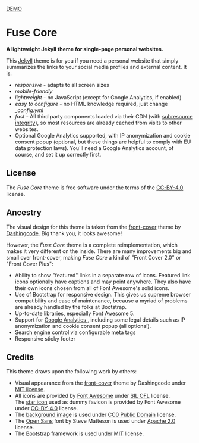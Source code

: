 [DEMO](https://tsjensen.github.io/fuse-core/)

# Fuse Core

**A lightweight Jekyll theme for single-page personal websites.**

This [Jekyll](https://jekyllrb.com/) theme is for you if you need a personal website that simply
summarizes the links to your social media profiles and external content. It is:

- *responsive* - adapts to all screen sizes
- *mobile-friendly*
- *lightweight* - no JavaScript (except for Google Analytics, if enabled)
- *easy to configure* - no HTML knowledge required, just change *_config.yml*
- *fast* - All third party components loaded via their CDN (with
  [subresource integrity](https://developer.mozilla.org/en-US/docs/Web/Security/Subresource_Integrity)),
  so most resources are already cached from visits to other websites.
- Optional Google Analytics supported, with IP anonymization and cookie consent popup
  (optional, but these things are helpful to comply with EU data protection laws).
  You'll need a Google Analytics account, of course, and set it up correctly first.

## License

The *Fuse Core* theme is free software under the terms of the
[CC-BY-4.0](https://creativecommons.org/licenses/by/4.0/) license.

## Ancestry

The visual design for this theme is taken from the
[front-cover](https://github.com/dashingcode/front-cover) theme by [Dashingcode](https://github.com/dashingcode).
Big thank you, it looks awesome!

However, the *Fuse Core* theme is a complete reimplementation, which makes it very different on the inside.
There are many improvements big and small over front-cover, making *Fuse Core* a kind of "Front Cover 2.0" or
"Front Cover Plus":

- Ability to show "featured" links in a separate row of icons. Featured link icons optionally have captions and
  may point anywhere. They also have their own icons chosen from all of Font Awesome's solid icons.
- Use of Bootstrap for responsive design. This gives us supreme browser compatibility and ease of maintenance,
  because a myriad of problems are already handled by the folks at Bootstrap.
- Up-to-date libraries, especially Font Awesome 5.
- Support for [Google Analytics ](https://analytics.google.com/analytics/web/), including some legal details
  such as IP anonymization and cookie consent popup (all optional).
- Search engine control via configurable meta tags
- Responsive sticky footer


## Credits

This theme draws upon the following work by others:

- Visual appearance from the [front-cover](https://github.com/dashingcode/front-cover) theme by Dashingcode under
  [MIT license](https://github.com/dashingcode/front-cover/blob/5fb173ed1b130a1414b8f839feea6d4e97cbd9b4/LICENSE).
- All icons are provided by [Font Awesome](https://fontawesome.com/) under
  [SIL OFL](https://fontawesome.com/license) license.  
  The [star icon](https://fontawesome.com/icons/star?style=solid) used as dummy favicon is provided
  by Font Awesome under [CC-BY-4.0](https://creativecommons.org/licenses/by/4.0/) license.
- The [background image](https://pxhere.com/en/photo/792989) is used under
  [CC0 Public Domain](https://creativecommons.org/publicdomain/zero/1.0/) license.
- The [Open Sans](https://fonts.google.com/specimen/Open+Sans) font by Steve Matteson is used under
  [Apache 2.0](http://www.apache.org/licenses/LICENSE-2.0) license.
- The [Bootstrap](https://getbootstrap.com/) framework is used under
  [MIT](https://github.com/twbs/bootstrap/blob/9c469cd0e8abaac19c163622ed68b6783dfa366c/LICENSE) license.
